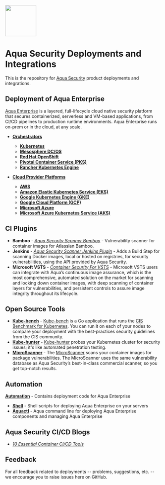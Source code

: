 <img src="https://avatars3.githubusercontent.com/u/12783832?s=200&v=4" height="100" width="100" />

# Aqua Security Deployments and Integrations

This is the repository for [Aqua Security](https://www.aquasec.com) product deployments and integrations.

## Deployment of Aqua Enterprise

[Aqua Enterprise](https://www.aquasec.com/products/aqua-cloud-native-security-platform/) is a layered, full-lifecycle cloud native security platform that secures containerized, serverless and VM-based applications, from CI/CD pipelines to production runtime environments. Aqua Enterprise runs on-prem or in the cloud, at any scale.

* [**Orchestrators**](orchestrators/)
    * [**Kubernetes**](orchestrators/kubernetes/)
    * [**Mesosphere DC/OS**](orchestrators/dcos/)
    * [**Red Hat OpenShift**](orchestrators/openshift/)
    * [**Pivotal Container Service (PKS)**](orchestrators/pks/)
    * [**Rancher Kubernetes Engine**](orchestrators/rancher/)
    
* [**Cloud Provider Platforms**](cloud/)
    * [**AWS**](cloud/aws/)
    * [**Amazon Elastic Kubernetes Service (EKS)**](orchestrators/eks/)
    * [**Google Kubernetes Engine (GKE)**](orchestrators/gke/)
    * [**Google Cloud Platform (GCP)**](cloud/gcp/) 
    * [**Microsoft Azure**](cloud/azure/)
    * [**Microsoft Azure Kubernetes Service (AKS)**](orchestrators/aks/) 

## CI Plugins

* **Bamboo** - [*Aqua Security Scanner Bamboo*](https://marketplace.atlassian.com/apps/1216895/container-security?hosting=server&tab=overview) - Vulnerability scanner for container images for Atlassian Bamboo.
* **Jenkins** - [*Aqua Security Scanner Jenkins Plugin*](https://github.com/jenkinsci/aqua-security-scanner-plugin) - Adds a Build Step for scanning Docker images, local or hosted on registries, for security vulnerabilities, using the API provided by Aqua Security.
* **Microsoft VSTS** - [*Container Security For VSTS*](https://marketplace.visualstudio.com/items?itemName=aquasec.aquasec) - Microsoft VSTS users can integrate with Aqua’s continuous image assurance, which is the most comprehensive, automated solution on the market for scanning and locking down container images, with deep scanning of container layers for vulnerabilities, and persistent controls to assure image integrity throughout its lifecycle.

## Open Source Tools

* [**Kube-bench**](https://github.com/aquasecurity/kube-bench) - [Kube-bench](https://blog.aquasec.com/announcing-kube-bench-an-open-source-tool-for-running-kubernetes-cis-benchmark-tests) is a Go application that runs the [CIS Benchmark for Kubernetes](https://www.cisecurity.org/benchmark/kubernetes/). You can run it on each of your nodes to compare your deployment with the best-practices security guidelines from the CIS community.
* [**Kube-hunter**](https://github.com/aquasecurity/kube-hunter) - [Kube-hunter](https://blog.aquasec.com/kube-hunter-kubernetes-penetration-testing) probes your Kubernetes cluster for security issues; it's like automated penetration testing.
* [**MicroScanner**](https://github.com/aquasecurity/microscanner) - The [MicroScanner](https://blog.aquasec.com/microscanner-free-image-vulnerability-scanner-for-developers) scans your container images for package vulnerabilities. The MicroScanner uses the same vulnerability database as Aqua Security’s best-in-class commercial scanner, so you get top-notch results.

## Automation

[**Automation**](automation/) - Contains deployment code for Aqua Enterprise
* [**Shell**](automation/shell/) - Shell scripts for deploying Aqua Enterprise on your servers
* [**Aquactl**](automation/aquactl/) - Aqua command line for deploying Aqua Enterprise components and managing Aqua Enterprise

## Aqua Security CI/CD Blogs

* [*10 Essential Container CI/CD Tools*](https://blog.aquasec.com/10-essential-container-ci/cd-tools) 

## Feedback

For all feedback related to deployments -- problems, suggestions, etc. -- we encourage you to raise issues here on GitHub.
